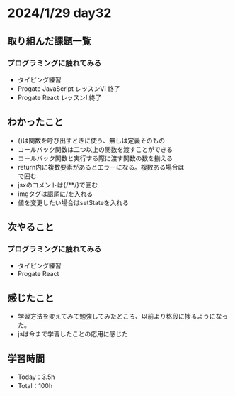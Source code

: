 # 2024/1/29 day32


## 取り組んだ課題一覧
### プログラミングに触れてみる
  - タイピング練習
  - Progate JavaScript レッスンⅥ 終了
  - Progate React レッスンⅠ 終了

## わかったこと
  - ()は関数を呼び出すときに使う、無しは定義そのもの
  - コールバック関数は二つ以上の関数を渡すことができる
  - コールバック関数と実行する際に渡す関数の数を揃える
  - return内に複数要素があるとエラーになる。複数ある場合は<div>で囲む
  - jsxのコメントは{/**/}で囲む
  - imgタグは語尾に/を入れる
  - 値を変更したい場合はsetStateを入れる

## 次やること
### プログラミングに触れてみる
  - タイピング練習
  - Progate React

## 感じたこと
  - 学習方法を変えてみて勉強してみたところ、以前より格段に捗るようになった。
  - jsは今まで学習したことの応用に感じた

## 学習時間
  - Today：3.5h
  - Total：100h
